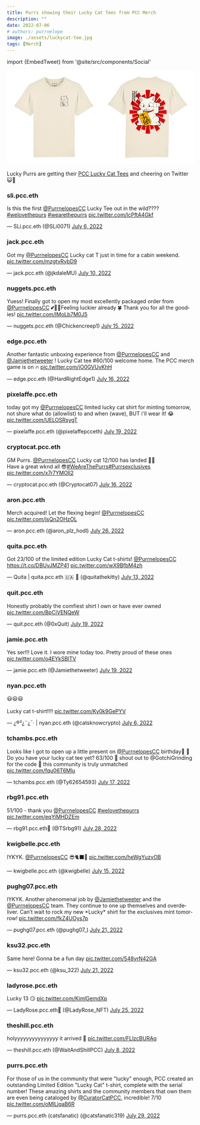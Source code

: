 ```yaml
---
title: Purrs showing their Lucky Cat Tees from PCC Merch
description: ""
date: 2022-07-06
# authors: purrnelope
image: ./assets/luckycat-tee.jpg
tags: [Merch]
---
```


import {EmbedTweet} from '@site/src/components/Social'

![](./assets/luckycat-tee.jpg)

Lucky Purrs are getting their [PCC Lucky Cat Tees](/merch/t-shirts#lucky-cat-tee-limited-editon) and cheering on Twitter 😺🎉

<!--truncate-->

### sli.pcc.eth

<EmbedTweet>
  <p lang="en" dir="ltr">
    Is this the first <a
      href="https://twitter.com/PurrnelopesCC?ref_src=twsrc%5Etfw"
      >@PurrnelopesCC</a
    > Lucky Tee out in the wild????
    <a
      href="https://twitter.com/hashtag/welovethepurs?src=hash&amp;ref_src=twsrc%5Etfw"
      >#welovethepurs</a
    >
    <a
      href="https://twitter.com/hashtag/wearethepurrs?src=hash&amp;ref_src=twsrc%5Etfw"
      >#wearethepurrs</a
    >
    <a href="https://t.co/lcPftA4Gkf">pic.twitter.com/lcPftA4Gkf</a>
  </p>
  &mdash; SLi.pcc.eth (@SLi0071)
  <a
    href="https://twitter.com/SLi0071/status/1544693969623318531?ref_src=twsrc%5Etfw"
    >July 6, 2022</a
  >
</EmbedTweet>

### jack.pcc.eth

<EmbedTweet>
  <p lang="en" dir="ltr">
    Got my
    <a href="https://twitter.com/PurrnelopesCC?ref_src=twsrc%5Etfw"
      >@PurrnelopesCC</a
    >
    Lucky cat T just in time for a cabin weekend.
    <a href="https://t.co/mzgtvRybD9">pic.twitter.com/mzgtvRybD9</a>
  </p>
  &mdash; jack.pcc.eth (@jkdaleMU)
  <a
    href="https://twitter.com/jkdaleMU/status/1546108776306167808?ref_src=twsrc%5Etfw"
    >July 10, 2022</a
  >
</EmbedTweet>

### nuggets.pcc.eth

<EmbedTweet>
  <p lang="en" dir="ltr">
    Yuess! Finally got to open my most excellently packaged order from
    <a href="https://twitter.com/PurrnelopesCC?ref_src=twsrc%5Etfw"
      >@PurrnelopesCC</a
    >
    💕🥰😻Feeling luckier already 🍀 Thank you for all the goodies!
    <a href="https://t.co/lMoLb7M0J5">pic.twitter.com/lMoLb7M0J5</a>
  </p>
  &mdash; nuggets.pcc.eth (@Chickencreep1)
  <a
    href="https://twitter.com/Chickencreep1/status/1547741357422260224?ref_src=twsrc%5Etfw"
    >July 15, 2022</a
  >
</EmbedTweet>

### edge.pcc.eth

<EmbedTweet>
  <p lang="en" dir="ltr">
    Another fantastic unboxing experience from
    <a href="https://twitter.com/PurrnelopesCC?ref_src=twsrc%5Etfw"
      >@PurrnelopesCC</a
    >
    and
    <a href="https://twitter.com/Jamiethetweeter?ref_src=twsrc%5Etfw"
      >@Jamiethetweeter</a
    >
    ! Lucky Cat tee #60/100 welcome home. The PCC merch game is on 🔥
    <a href="https://t.co/jO0GVUvKhH">pic.twitter.com/jO0GVUvKhH</a>
  </p>
  &mdash; edge.pcc.eth (@HardRightEdge1)
  <a
    href="https://twitter.com/HardRightEdge1/status/1548379388978155521?ref_src=twsrc%5Etfw"
    >July 16, 2022</a
  >
</EmbedTweet>

### pixelaffe.pcc.eth

<EmbedTweet>
  <p lang="en" dir="ltr">
    today got my
    <a href="https://twitter.com/PurrnelopesCC?ref_src=twsrc%5Etfw"
      >@PurrnelopesCC</a
    >
    limited lucky cat shirt for minting tomorrow, not shure what do (allowlist)
    to and when (wave), BUT i&#39;ll wear it! 😂
    <a href="https://t.co/UELOSRsygT">pic.twitter.com/UELOSRsygT</a>
  </p>
  &mdash; pixelaffe.pcc.eth (@pixelaffepcceth)
  <a
    href="https://twitter.com/pixelaffepcceth/status/1549438056024969218?ref_src=twsrc%5Etfw"
    >July 19, 2022</a
  >
</EmbedTweet>

### cryptocat.pcc.eth

<EmbedTweet>
  <p lang="en" dir="ltr">
    GM Purrs.
    <a href="https://twitter.com/PurrnelopesCC?ref_src=twsrc%5Etfw"
      >@PurrnelopesCC</a
    >
    Lucky cat 12/100 has landed 🙌🏻 <br />Have a great wknd all 😎<a
      href="https://twitter.com/hashtag/WeAreThePurrs?src=hash&amp;ref_src=twsrc%5Etfw"
      >#WeAreThePurrs</a
    ><a
      href="https://twitter.com/hashtag/Purrsexclusives?src=hash&amp;ref_src=twsrc%5Etfw"
      >#Purrsexclusives</a
    >
    <a href="https://t.co/x7r7YMOIl2">pic.twitter.com/x7r7YMOIl2</a>
  </p>
  &mdash; cryptocat.pcc.eth (@Cryptocat07)
  <a
    href="https://twitter.com/Cryptocat07/status/1548222894190129153?ref_src=twsrc%5Etfw"
    >July 16, 2022</a
  >
</EmbedTweet>

### aron.pcc.eth

<EmbedTweet>
  <p lang="en" dir="ltr">
    Merch acquired! Let the flexing begin!
    <a href="https://twitter.com/PurrnelopesCC?ref_src=twsrc%5Etfw"
      >@PurrnelopesCC</a
    >
    <a href="https://t.co/jsQn2OHzOL">pic.twitter.com/jsQn2OHzOL</a>
  </p>
  &mdash; aron.pcc.eth (@aron_plz_hodl)
  <a
    href="https://twitter.com/aron_plz_hodl/status/1551975715259797504?ref_src=twsrc%5Etfw"
    >July 26, 2022</a
  >
</EmbedTweet>

### quita.pcc.eth

<EmbedTweet>
  <p lang="en" dir="ltr">
    Got 23/100 of the limited edition Lucky Cat t-shirts!
    <a href="https://twitter.com/PurrnelopesCC?ref_src=twsrc%5Etfw"
      >@PurrnelopesCC</a
    >
    <a href="https://t.co/DBUvJMZP41">https://t.co/DBUvJMZP41</a>
    <a href="https://t.co/wX9BfbM4zh">pic.twitter.com/wX9BfbM4zh</a>
  </p>
  &mdash; Quita | quita.pcc.eth 🇺🇦 👾 (@quitathekitty)
  <a
    href="https://twitter.com/quitathekitty/status/1547319900313632769?ref_src=twsrc%5Etfw"
    >July 13, 2022</a
  >
</EmbedTweet>

### quit.pcc.eth

<EmbedTweet>
  <p lang="en" dir="ltr">
    Honestly probably the comfiest shirt I own or have ever owned
    <a href="https://t.co/BpCiVENQeW">pic.twitter.com/BpCiVENQeW</a>
  </p>
  &mdash; quit.pcc.eth (@0xQuit)
  <a
    href="https://twitter.com/0xQuit/status/1549515518280749056?ref_src=twsrc%5Etfw"
    >July 19, 2022</a
  >
</EmbedTweet>

### jamie.pcc.eth

<EmbedTweet>
  <p lang="en" dir="ltr">
    Yes ser!!! Love it. I wore mine today too. Pretty proud of these ones
    <a href="https://t.co/o4EYkSBlTV">pic.twitter.com/o4EYkSBlTV</a>
  </p>
  &mdash; jamie.pcc.eth (@Jamiethetweeter)
  <a
    href="https://twitter.com/Jamiethetweeter/status/1549517326869041157?ref_src=twsrc%5Etfw"
    >July 19, 2022</a
  >
</EmbedTweet>

### nyan.pcc.eth

<EmbedTweet conversation>
  <p lang="en" dir="ltr">
    😃😃😃<br /><br />Lucky cat t-shirt!!!!
    <a href="https://t.co/Ky0k9GePYV">pic.twitter.com/Ky0k9GePYV</a>
  </p>
  &mdash; ¿®²¿¨¿¯· | nyan.pcc.eth (@catsknowcrypto)
  <a
    href="https://twitter.com/catsknowcrypto/status/1544684533399883777?ref_src=twsrc%5Etfw"
    >July 6, 2022</a
  >
</EmbedTweet>

### tchambs.pcc.eth

<EmbedTweet>
  <p lang="en" dir="ltr">
    Looks like I got to open up a little present on
    <a href="https://twitter.com/PurrnelopesCC?ref_src=twsrc%5Etfw"
      >@PurrnelopesCC</a
    >
    birthday🎂 🎉 Do you have your lucky cat tee yet? 63/100 👀 shout out to
    @GotchiGrinding for the code 🙏 this community is truly unmatched
    <a href="https://t.co/fqu06T6Mlu">pic.twitter.com/fqu06T6Mlu</a>
  </p>
  &mdash; tchambs.pcc.eth (@Ty62654593)
  <a
    href="https://twitter.com/Ty62654593/status/1548662454929997826?ref_src=twsrc%5Etfw"
    >July 17, 2022</a
  >
</EmbedTweet>

### rbg91.pcc.eth

<EmbedTweet>
  <p lang="en" dir="ltr">
    51/100 - thank you
    <a href="https://twitter.com/PurrnelopesCC?ref_src=twsrc%5Etfw"
      >@PurrnelopesCC</a
    >
    <a
      href="https://twitter.com/hashtag/welovethepurrs?src=hash&amp;ref_src=twsrc%5Etfw"
      >#welovethepurrs</a
    >
    <a href="https://t.co/eqYiMHDZEm">pic.twitter.com/eqYiMHDZEm</a>
  </p>
  &mdash; rbg91.pcc.eth💊 (@TSrbg91)
  <a
    href="https://twitter.com/TSrbg91/status/1552503227857649664?ref_src=twsrc%5Etfw"
    >July 28, 2022</a
  >
</EmbedTweet>

### kwigbelle.pcc.eth

<EmbedTweet>
  <p lang="fi" dir="ltr">
    IYKYK.
    <a href="https://twitter.com/PurrnelopesCC?ref_src=twsrc%5Etfw"
      >@PurrnelopesCC</a
    >
    😎🐈‍⬛💜 <a href="https://t.co/heWgYuzvOB">pic.twitter.com/heWgYuzvOB</a>
  </p>
  &mdash; kwigbelle.pcc.eth (@kwigbelle)
  <a
    href="https://twitter.com/kwigbelle/status/1548043553531564032?ref_src=twsrc%5Etfw"
    >July 15, 2022</a
  >
</EmbedTweet>

### pughg07.pcc.eth

<EmbedTweet>
  <p lang="en" dir="ltr">
    IYKYK. Another phenomenal job by
    <a href="https://twitter.com/Jamiethetweeter?ref_src=twsrc%5Etfw"
      >@Jamiethetweeter</a
    >
    and the
    <a href="https://twitter.com/PurrnelopesCC?ref_src=twsrc%5Etfw"
      >@PurrnelopesCC</a
    >
    team. They continue to one up themselves and overdeliver. Can’t wait to rock
    my new *Lucky* shirt for the exclusives mint tomorrow!
    <a href="https://t.co/fkZ4UOys7p">pic.twitter.com/fkZ4UOys7p</a>
  </p>
  &mdash; pughg07.pcc.eth (@pughg07_)
  <a
    href="https://twitter.com/pughg07_/status/1550148694187589639?ref_src=twsrc%5Etfw"
    >July 21, 2022</a
  >
</EmbedTweet>

### ksu32.pcc.eth

<EmbedTweet>
  <p lang="en" dir="ltr">
    Same here! Gonna be a fun day
    <a href="https://t.co/548yrN42GA">pic.twitter.com/548yrN42GA</a>
  </p>
  &mdash; ksu32.pcc.eth (@ksu_322)
  <a
    href="https://twitter.com/ksu_322/status/1550153927185862659?ref_src=twsrc%5Etfw"
    >July 21, 2022</a
  >
</EmbedTweet>

### ladyrose.pcc.eth

<EmbedTweet>
  <p lang="en" dir="ltr">
    Lucky 13 😏 <a href="https://t.co/KimlGemdXp">pic.twitter.com/KimlGemdXp</a>
  </p>
  &mdash; LadyRose.pcc.eth🌹 (@LadyRose_NFT)
  <a
    href="https://twitter.com/LadyRose_NFT/status/1551626316394500097?ref_src=twsrc%5Etfw"
    >July 25, 2022</a
  >
</EmbedTweet>

### theshill.pcc.eth

<EmbedTweet>
  <p lang="en" dir="ltr">
    holyyyyyyyyyyyyyyy it arrived 👀
    <a href="https://t.co/FLlzcBURAq">pic.twitter.com/FLlzcBURAq</a>
  </p>
  &mdash; theshill.pcc.eth (@WaitAndShillPCC)
  <a
    href="https://twitter.com/WaitAndShillPCC/status/1545484961523843079?ref_src=twsrc%5Etfw"
    >July 8, 2022</a
  >
</EmbedTweet>

### purrs.pcc.eth

<EmbedTweet>
  <p lang="en" dir="ltr">
    For those of us in the community that were &quot;lucky&quot; enough, PCC
    created an outstanding Limited Edition &quot;Lucky Cat&quot; t-shirt,
    complete with the serial number! These amazing shirts and the community
    members that own them are even being cataloged by
    <a href="https://twitter.com/CuratorCatPCC?ref_src=twsrc%5Etfw"
      >@CuratorCatPCC</a
    >, incredible! 7/10
    <a href="https://t.co/oMlLjqaB6R">pic.twitter.com/oMlLjqaB6R</a>
  </p>
  &mdash; purrs.pcc.eth (catsfanatic) (@catsfanatic319)
  <a
    href="https://twitter.com/catsfanatic319/status/1553102583006388224?ref_src=twsrc%5Etfw"
    >July 29, 2022</a
  >
</EmbedTweet>
